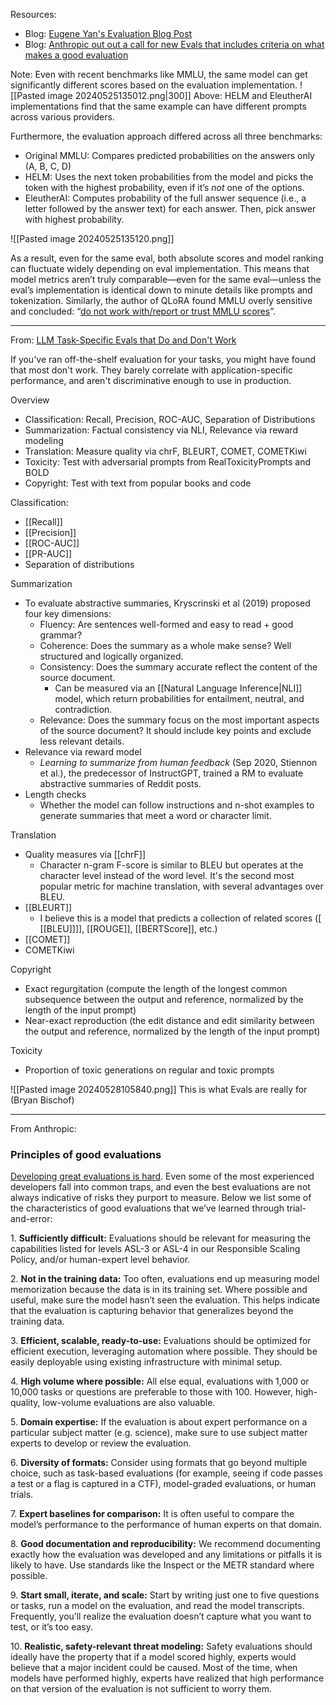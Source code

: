 Resources:
- Blog: [Eugene Yan's Evaluation Blog Post](https://eugeneyan.com/writing/evals/)
- Blog: [Anthropic out out a call for new Evals that includes criteria on what makes a good evaluation](https://www.anthropic.com/news/a-new-initiative-for-developing-third-party-model-evaluations)

Note: Even with recent benchmarks like MMLU, the same model can get significantly different scores based on the evaluation implementation.
![[Pasted image 20240525135012.png|300]]
Above: HELM and EleutherAI implementations find that the same example can have different prompts across various providers.

Furthermore, the evaluation approach differed across all three benchmarks:
- Original MMLU: Compares predicted probabilities on the answers only (A, B, C, D)
- HELM: Uses the next token probabilities from the model and picks the token with the highest probability, even if it’s _not_ one of the options.
- EleutherAI: Computes probability of the full answer sequence (i.e., a letter followed by the answer text) for each answer. Then, pick answer with highest probability.

![[Pasted image 20240525135120.png]]

As a result, even for the same eval, both absolute scores and model ranking can fluctuate widely depending on eval implementation. This means that model metrics aren’t truly comparable—even for the same eval—unless the eval’s implementation is identical down to minute details like prompts and tokenization. Similarly, the author of QLoRA found MMLU overly sensitive and concluded: “[do not work with/report or trust MMLU scores](https://twitter.com/Tim_Dettmers/status/1673446047266504704)”.

----

From: [LLM Task-Specific Evals that Do and Don't Work](https://eugeneyan.com/writing/evals/)

If you've ran off-the-shelf evaluation for your tasks, you might have found that most don't work. They barely correlate with application-specific performance, and aren't discriminative enough to use in production.

Overview
- Classification: Recall, Precision, ROC-AUC, Separation of Distributions
- Summarization: Factual consistency via NLI, Relevance via reward modeling
- Translation: Measure quality via chrF, BLEURT, COMET, COMETKiwi
- Toxicity: Test with adversarial prompts from RealToxicityPrompts and BOLD
- Copyright: Test with text from popular books and code


Classification:
- [[Recall]]
- [[Precision]]
- [[ROC-AUC]]
- [[PR-AUC]]
- Separation of distributions

Summarization
- To evaluate abstractive summaries, Kryscrinski et al (2019) proposed four key dimensions:
	- Fluency: Are sentences well-formed and easy to read + good grammar?
	- Coherence: Does the summary as a whole make sense? Well structured and logically organized.
	- Consistency: Does the summary accurate reflect the content of the source document.
		- Can be measured via an [[Natural Language Inference|NLI]] model, which return probabilities for entailment, neutral, and contradiction. 
	- Relevance: Does the summary focus on the most important aspects of the source document? It should include key points and exclude less relevant details.
- Relevance via reward model
	- *Learning to summarize from human feedback* (Sep 2020, Stiennon et al.), the predecessor of InstructGPT, trained a RM to evaluate abstractive summaries of Reddit posts.
- Length checks
	- Whether the model can follow instructions and n-shot examples to generate summaries that meet a word or character limit.

Translation
- Quality measures via [[chrF]]
	- Character n-gram F-score is similar to BLEU but operates at the character level instead of the word level. It's the second most popular metric for machine translation, with several advantages over BLEU.
- [[BLEURT]]
	- I believe this is a model that predicts a collection of related scores ([ [[BLEU]]]], [[ROUGE]], [[BERTScore]], etc.)
- [[COMET]]
- COMETKiwi

Copyright
- Exact regurgitation (compute the length of the longest common subsequence between the output and reference, normalized by the length of the input prompt)
- Near-exact reproduction (the edit distance and edit similarity between the output and reference, normalized by the length of the input prompt)

Toxicity
- Proportion of toxic generations on regular and toxic prompts



![[Pasted image 20240528105840.png]]
This is what Evals are really for (Bryan Bischof)

---

From Anthropic:
### Principles of good evaluations

[Developing great evaluations is hard](https://www.anthropic.com/news/evaluating-ai-systems). Even some of the most experienced developers fall into common traps, and even the best evaluations are not always indicative of risks they purport to measure. Below we list some of the characteristics of good evaluations that we’ve learned through trial-and-error:

1. **Sufficiently difficult:** Evaluations should be relevant for measuring the capabilities listed for levels ASL-3 or ASL-4 in our Responsible Scaling Policy, and/or human-expert level behavior.

2. **Not in the training data:** Too often, evaluations end up measuring model memorization because the data is in its training set. Where possible and useful, make sure the model hasn’t seen the evaluation. This helps indicate that the evaluation is capturing behavior that generalizes beyond the training data.

3. **Efficient, scalable, ready-to-use:** Evaluations should be optimized for efficient execution, leveraging automation where possible. They should be easily deployable using existing infrastructure with minimal setup.

4. **High volume where possible:** All else equal, evaluations with 1,000 or 10,000 tasks or questions are preferable to those with 100. However, high-quality, low-volume evaluations are also valuable.

5. **Domain expertise:** If the evaluation is about expert performance on a particular subject matter (e.g. science), make sure to use subject matter experts to develop or review the evaluation.

6. **Diversity of formats:** Consider using formats that go beyond multiple choice, such as task-based evaluations (for example, seeing if code passes a test or a flag is captured in a CTF), model-graded evaluations, or human trials.

7. **Expert baselines for comparison:** It is often useful to compare the model’s performance to the performance of human experts on that domain.

8. **Good documentation and reproducibility:** We recommend documenting exactly how the evaluation was developed and any limitations or pitfalls it is likely to have. Use standards like the Inspect or the METR standard where possible.

9. **Start small, iterate, and scale:** Start by writing just one to five questions or tasks, run a model on the evaluation, and read the model transcripts. Frequently, you’ll realize the evaluation doesn’t capture what you want to test, or it’s too easy.

10. **Realistic, safety-relevant threat modeling:** Safety evaluations should ideally have the property that if a model scored highly, experts would believe that a major incident could be caused. Most of the time, when models have performed highly, experts have realized that high performance on that version of the evaluation is not sufficient to worry them.